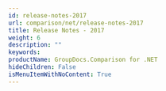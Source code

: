 ```yaml
---
id: release-notes-2017
url: comparison/net/release-notes-2017
title: Release Notes - 2017
weight: 6
description: ""
keywords:
productName: GroupDocs.Comparison for .NET
hideChildren: False
isMenuItemWithNoContent: True
---
```

